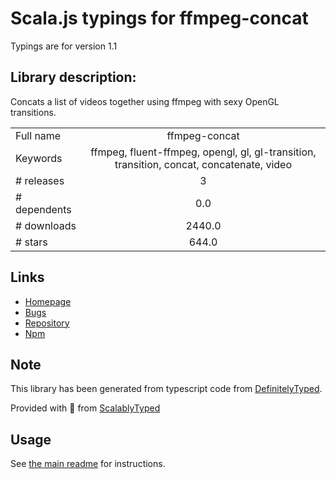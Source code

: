 
# Scala.js typings for ffmpeg-concat

Typings are for version 1.1

## Library description:
Concats a list of videos together using ffmpeg with sexy OpenGL transitions.

|                    |                 |
| ------------------ | :-------------: |
| Full name          | ffmpeg-concat |
| Keywords           | ffmpeg, fluent-ffmpeg, opengl, gl, gl-transition, transition, concat, concatenate, video |
| # releases         | 3 |
| # dependents       | 0.0 |
| # downloads        | 2440.0 |
| # stars            | 644.0 |

## Links
- [Homepage](https://github.com/transitive-bullshit/ffmpeg-concat#readme)
- [Bugs](https://github.com/transitive-bullshit/ffmpeg-concat/issues)
- [Repository](https://github.com/transitive-bullshit/ffmpeg-concat)
- [Npm](https://www.npmjs.com/package/ffmpeg-concat)
    


## Note
This library has been generated from typescript code from [DefinitelyTyped](https://definitelytyped.org).

Provided with :purple_heart: from [ScalablyTyped](https://github.com/oyvindberg/ScalablyTyped)

## Usage
See [the main readme](../../readme.md) for instructions.


